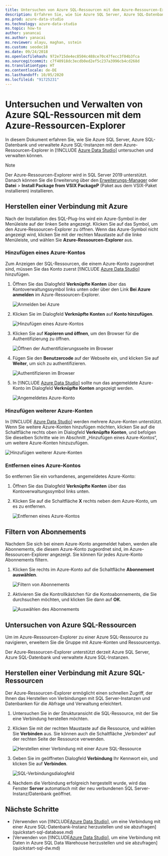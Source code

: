 ```yaml
---
title: Untersuchen von Azure SQL-Ressourcen mit dem Azure-Ressourcen-Explorer
description: Erfahren Sie, wie Sie Azure SQL Server, Azure SQL-Datenbank und verwaltete Azure SQL-Instanzen mit dem Azure-Ressourcen-Explorer untersuchen und verwalten können.
ms.prod: azure-data-studio
ms.technology: azure-data-studio
ms.topic: how-to
author: yanancai
ms.author: yanacai
ms.reviewer: alayu, maghan, sstein
ms.custom: seodec18
ms.date: 09/24/2018
ms.openlocfilehash: 972e715de4ec8504c488ce70c47fecc3f04b3fca
ms.sourcegitcommit: c7f40918dc3ecdb0ed2ef5c237a3996cb4cd268d
ms.translationtype: HT
ms.contentlocale: de-DE
ms.lasthandoff: 10/05/2020
ms.locfileid: "91725231"
---
```

# <a name="explore-and-manage-azure-sql-resources-with-azure-resource-explorer"></a>Untersuchen und Verwalten von Azure SQL-Ressourcen mit dem Azure-Ressourcen-Explorer

In diesem Dokument erfahren Sie, wie Sie Azure SQL Server, Azure SQL-Datenbank und verwaltete Azure SQL-Instanzen mit dem Azure-Ressourcen-Explorer in [!INCLUDE [Azure Data Studio](../includes/name-sos-short.md)] untersuchen und verwalten können.

>[!NOTE]
>Der Azure-Ressourcen-Explorer wird in SQL Server 2019 unterstützt. Danach können Sie die Erweiterung über den [Erweiterungs-Manager](./extensions/add-extensions.md) oder **Datei** > **Install Package from VSIX PackageP** (Paket aus dem VSIX-Paket installieren) installieren.

## <a name="connect-to-azure"></a>Herstellen einer Verbindung mit Azure

Nach der Installation des SQL-Plug-Ins wird ein Azure-Symbol in der Menüleiste auf der linken Seite angezeigt. Klicken Sie auf das Symbol, um den Azure-Ressourcen-Explorer zu öffnen. Wenn das Azure-Symbol nicht angezeigt wird, klicken Sie mit der rechten Maustaste auf die linke Menüleiste, und wählen Sie **Azure-Ressourcen-Explorer** aus.

### <a name="add-an-azure-account"></a>Hinzufügen eines Azure-Kontos

Zum Anzeigen der SQL-Ressourcen, die einem Azure-Konto zugeordnet sind, müssen Sie das Konto zuerst [!INCLUDE [Azure Data Studio](../includes/name-sos-short.md)] hinzufügen.

1. Öffnen Sie das Dialogfeld **Verknüpfte Konten** über das Kontoverwaltungssymbol links unten oder über den Link **Bei Azure anmelden** im Azure-Ressourcen-Explorer.

    ![Anmelden bei Azure](media/azure-resource-explorer/sign-in-to-azure.png)

2. Klicken Sie im Dialogfeld **Verknüpfte Konten** auf **Konto hinzufügen**.

    ![Hinzufügen eines Azure-Kontos](media/azure-resource-explorer/add-an-azure-account.png)

3. Klicken Sie auf **Kopieren und öffnen**, um den Browser für die Authentifizierung zu öffnen.

    ![Öffnen der Authentifizierungsseite im Browser](media/azure-resource-explorer/open-authentication-in-browser.png)

4. Fügen Sie den **Benutzercode** auf der Webseite ein, und klicken Sie auf **Weiter**, um sich zu authentifizieren.

    ![Authentifizieren im Browser](media/azure-resource-explorer/authenticate-in-browser.png)

5. In [!INCLUDE [Azure Data Studio](../includes/name-sos-short.md)] sollte nun das angemeldete Azure-Konto im Dialogfeld **Verknüpfte Konten** angezeigt werden.

    ![Angemeldetes Azure-Konto](media/azure-resource-explorer/signed-in-azure-account.png)

### <a name="add-more-azure-accounts"></a>Hinzufügen weiterer Azure-Konten

In [!INCLUDE [Azure Data Studio](../includes/name-sos-short.md)] werden mehrere Azure-Konten unterstützt. Wenn Sie weitere Azure-Konten hinzufügen möchten, klicken Sie auf die Schaltfläche rechts oben im Dialogfeld **Verknüpfte Konten**, und befolgen Sie dieselben Schritte wie im Abschnitt „Hinzufügen eines Azure-Kontos“, um weitere Azure-Konten hinzuzufügen.

![Hinzufügen weiterer Azure-Konten](media/azure-resource-explorer/add-more-azure-account.png)

### <a name="remove-an-azure-account"></a>Entfernen eines Azure-Kontos

So entfernen Sie ein vorhandenes, angemeldetes Azure-Konto:

1. Öffnen Sie das Dialogfeld **Verknüpfte Konten** über das Kontoverwaltungssymbol links unten.
2. Klicken Sie auf die Schaltfläche **X** rechts neben dem Azure-Konto, um es zu entfernen.

    ![Entfernen eines Azure-Kontos](media/azure-resource-explorer/remove-azure-account.png)

## <a name="filter-subscription"></a>Filtern von Abonnements

Nachdem Sie sich bei einem Azure-Konto angemeldet haben, werden alle Abonnements, die diesem Azure-Konto zugeordnet sind, im Azure-Ressourcen-Explorer angezeigt. Sie können für jedes Azure-Konto Abonnements filtern.

1. Klicken Sie rechts im Azure-Konto auf die Schaltfläche **Abonnement auswählen**.

   ![Filtern von Abonnements](media/azure-resource-explorer/filter-subscription.png)

2. Aktivieren Sie die Kontrollkästchen für die Kontoabonnements, die Sie durchsuchen möchten, und klicken Sie dann auf **OK**.

   ![Auswählen des Abonnements](media/azure-resource-explorer/select-subscription.png)

## <a name="explore-azure-sql-resources"></a>Untersuchen von Azure SQL-Ressourcen

Um im Azure-Ressourcen-Explorer zu einer Azure SQL-Ressource zu navigieren, erweitern Sie die Gruppe mit Azure-Konten und Ressourcentyp.

Der Azure-Ressourcen-Explorer unterstützt derzeit Azure SQL Server, Azure SQL-Datenbank und verwaltete Azure SQL-Instanzen.

## <a name="connect-to-azure-sql-resources"></a>Herstellen einer Verbindung mit Azure SQL-Ressourcen

Der Azure-Ressourcen-Explorer ermöglicht einen schnellen Zugriff, der Ihnen das Herstellen von Verbindungen mit SQL Server-Instanzen und Datenbanken für die Abfrage und Verwaltung erleichtert.

1. Untersuchen Sie in der Strukturansicht die SQL-Ressource, mit der Sie eine Verbindung herstellen möchten.
2. Klicken Sie mit der rechten Maustaste auf die Ressource, und wählen Sie **Verbinden** aus. Sie können auch die Schaltfläche „Verbinden“ auf der rechten Seite der Ressource verwenden.

   ![Herstellen einer Verbindung mit einer Azure SQL-Ressource](media/azure-resource-explorer/connect-to-azure-sql-resource.png)

3. Geben Sie im geöffneten Dialogfeld **Verbindung** Ihr Kennwort ein, und klicken Sie auf **Verbinden**.

   ![SQL-Verbindungsdialogfeld](media/azure-resource-explorer/sql-connection-dialog.png)
4. Nachdem die Verbindung erfolgreich hergestellt wurde, wird das Fenster **Server** automatisch mit der neu verbundenen SQL Server-Instanz/Datenbank geöffnet.

## <a name="next-steps"></a>Nächste Schritte

- [Verwenden von [!INCLUDE[Azure Data Studio](../includes/name-sos-short.md)], um eine Verbindung mit einer Azure SQL-Datenbank-Instanz herzustellen und sie abzufragen](quickstart-sql-database.md)
- [Verwenden von [!INCLUDE[Azure Data Studio](../includes/name-sos-short.md)], um eine Verbindung mit Daten in Azure SQL Data Warehouse herzustellen und sie abzufragen](quickstart-sql-dw.md)